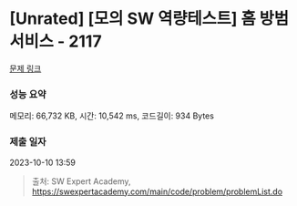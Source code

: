 # [Unrated] [모의 SW 역량테스트] 홈 방범 서비스 - 2117 

[문제 링크](https://swexpertacademy.com/main/code/problem/problemDetail.do?contestProbId=AV5V61LqAf8DFAWu) 

### 성능 요약

메모리: 66,732 KB, 시간: 10,542 ms, 코드길이: 934 Bytes

### 제출 일자

2023-10-10 13:59



> 출처: SW Expert Academy, https://swexpertacademy.com/main/code/problem/problemList.do